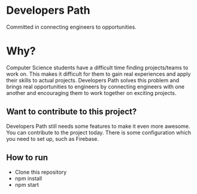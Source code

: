 # Developers Path
Committed in connecting engineers to opportunities.

# Why?
Computer Science students have a difficult time finding projects/teams to work on. This makes it difficult for them to gain real experiences and apply their skills to actual projects. Developers Path solves this problem and brings real opportunities to engineers by connecting engineers with one another and encouraging them to work together on exciting projects.

## Want to contribute to this project? 
Developers Path still needs some features to make it even more awesome. You can contribute to the project today. There is some configuration which you need to set up, such as Firebase.

## How to run
 - Clone this repository
 - npm install
 - npm start
